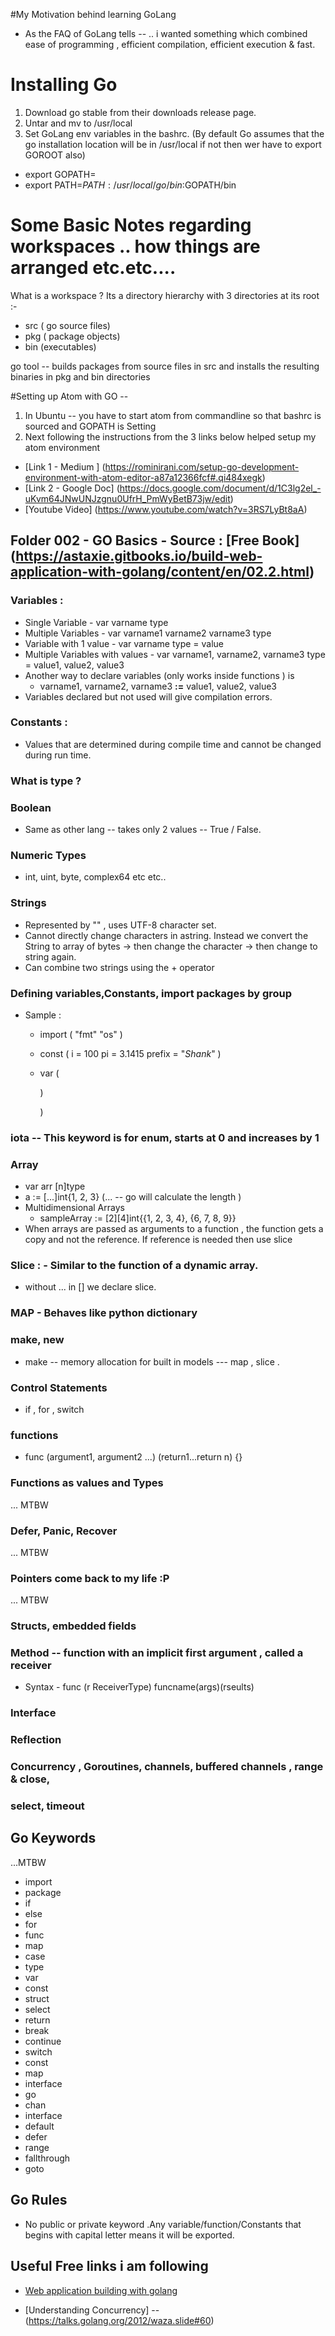 #My Motivation behind learning GoLang

 - As the FAQ of GoLang tells --  .. i wanted something which combined ease of programming , efficient compilation, efficient execution & fast.


# Installing Go
1. Download go stable from their downloads release page.
2. Untar and mv to /usr/local
3. Set GoLang env variables in the bashrc. (By default Go assumes that the go installation location will be in  /usr/local if not then wer have to export GOROOT also)
  * export GOPATH=<workspace>
  * export PATH=$PATH:/usr/local/go/bin:$GOPATH/bin

# Some Basic Notes regarding workspaces .. how things are arranged etc.etc....

What is  a workspace ?
Its a directory hierarchy with 3 directories at its root :-
* src ( go source files)
* pkg ( package objects)
* bin (executables)

go tool -- builds packages from source files in src and installs the resulting binaries in pkg and bin directories

#Setting up Atom with GO --
1. In Ubuntu -- you have to start atom from commandline so that bashrc is sourced and GOPATH is Setting
2. Next following the instructions from the  3 links below  helped setup my atom environment  
  * [Link 1 - Medium ] (https://rominirani.com/setup-go-development-environment-with-atom-editor-a87a12366fcf#.qi484xegk)
  * [Link 2 - Google Doc] (https://docs.google.com/document/d/1C3lg2el_-uKvm64JNwUNJzgnu0UfrH_PmWyBetB73jw/edit)
  * [Youtube Video] (https://www.youtube.com/watch?v=3RS7LyBt8aA)

## Folder 002 - GO Basics - Source : [Free Book] (https://astaxie.gitbooks.io/build-web-application-with-golang/content/en/02.2.html)

### Variables :
  * Single Variable - var varname type
  * Multiple Variables - var varname1 varname2 varname3 type
  * Variable with 1 value - var varname type = value
  * Multiple Variables with values - var varname1, varname2, varname3 type = value1, value2, value3
  * Another way to declare variables (only works inside functions ) is
    * varname1, varname2, varname3 __:=__ value1, value2, value3
  * Variables declared but not used will give compilation errors.

### Constants :
  * Values that are determined during compile time and cannot be changed during
  run time.

### What is type ?

### Boolean
  * Same as other lang -- takes  only 2 values --  True / False.

### Numeric Types
  * int, uint, byte, complex64 etc etc..

### Strings
  * Represented by "" , uses UTF-8 character set.
  * Cannot directly change characters in astring. Instead we convert the String
  to array of bytes -> then change the character -> then change to string again.
  * Can combine two strings using the + operator

### Defining variables,Constants, import packages by group
  * Sample :
    * import (
      "fmt"
      "os"
    )
    * const (
      i = 100
      pi = 3.1415
      prefix = "_Shank_"
    )
    * var (

      )

      )
### iota -- This keyword is for enum, starts at 0 and increases by 1

### Array
  * var arr [n]type
  * a := [...]int{1, 2, 3} (... -- go will calculate the length )
  * Multidimensional Arrays
    * sampleArray := [2][4]int{{1, 2, 3, 4}, {6, 7, 8, 9}}
  * When arrays are passed as arguments to a function , the function gets a copy
  and not the reference. If reference is needed then use slice

### Slice : - Similar to the function of a dynamic array.
  * without ... in [] we declare slice.

### MAP -  Behaves like python dictionary
### make, new
  * make -- memory allocation for built in models --- map , slice .

### Control Statements
  * if , for , switch
### functions
  * func <funcname> (argument1, argument2 ...) (return1...return n) {}

### Functions as values and Types
... MTBW
### Defer, Panic, Recover
... MTBW

### Pointers come back to my life  :P
... MTBW

### Structs, embedded fields

### Method -- function with an implicit first argument , called a receiver
  * Syntax - func (r ReceiverType) funcname(args)(rseults)

### Interface
### Reflection


### Concurrency , Goroutines, channels, buffered channels , range & close,
### select, timeout


## Go Keywords
...MTBW

  * import
  * package
  * if
  * else
  * for
  * func
  * map
  * case
  * type
  * var
  * const
  * struct
  * select
  * return
  * break
  * continue
  * switch
  * const
  * map
  * interface
  * go
  * chan
  * interface
  * default
  * defer
  * range
  * fallthrough
  * goto  


## Go Rules
  * No public or private keyword .Any variable/function/Constants that begins with capital letter means it will be exported.

## Useful Free links i am following

  * [Web application building with golang](https://astaxie.gitbooks.io/build-web-application-with-golang/content/en/02.4.html)

  * [Understanding Concurrency] -- (https://talks.golang.org/2012/waza.slide#60)
